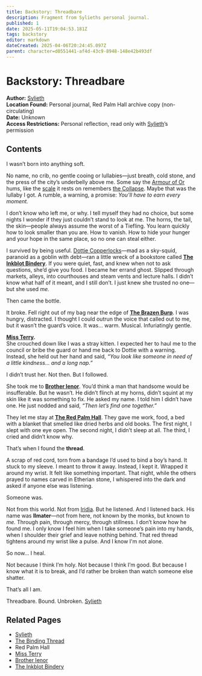 ```yaml
---
title: Backstory: Threadbare
description: Fragment from Sylieths personal journal.
published: 1
date: 2025-05-11T19:04:53.181Z
tags: backstory
editor: markdown
dateCreated: 2025-04-06T20:24:45.097Z
parent: character=d0551441-af4d-43c9-8948-148e42b493df
---
```


# Backstory: Threadbare

**Author:** [Sylieth](/being/character/sylieth.md)  
**Location Found:** Personal journal, Red Palm Hall archive copy (non-circulating)  
**Date:** Unknown  
**Access Restrictions:** Personal reflection, read only with [Sylieth](/being/character/sylieth.md)’s permission  

## Contents

I wasn’t born into anything soft.

No name, no crib, no gentle cooing or lullabies—just breath, cold stone, and the press of the city’s underbelly above me. Some say the [Armour of Or](/geography/scale/armour-of-or.md) hums, like the [scale](/geography/landmark/scale.md) it rests on remembers [the Collapse](/structure/chronological/event/the-collapse.md). Maybe that was the lullaby I got. A rumble, a warning, a promise: *You’ll have to earn every moment.*

I don’t know who left me, or why. I tell myself they had no choice, but some nights I wonder if they just couldn’t stand to look at me. The horns, the tail, the skin—people always assume the worst of a Tiefling. You learn quickly how to look smaller than you are. How to vanish. How to hide your hunger and your hope in the same place, so no one can steal either.

I survived by being useful. [Dottie Copperlocks](/geography/settlement/city/city-of-or/local/dottie-copperlocks.md)—mad as a sky-squid, paranoid as a goblin with debt—ran a little wreck of a bookstore called **[The Inkblot Bindery](/geography/settlement/city/city-of-or/shop/the-inkblot-bindery.md)**. If you were quiet, fast, and knew when not to ask questions, she’d give you food. I became her errand ghost. Slipped through markets, alleys, into courthouses and steam vents and lecture halls. I didn’t know what half of it meant, and I still don’t. I just knew she trusted no one—but she used *me.*

Then came the bottle.

It broke. Fell right out of my bag near the edge of **[The Brazen Burp](/geography/settlement/city/city-of-or/shop/the-brazen-burp.md)**. I was hungry, distracted. I thought I could outrun the voice that called out to me, but it wasn’t the guard’s voice. It was… warm. Musical. Infuriatingly gentle.

**[Miss Terry](/being/character/miss-terry.md).**  
She crouched down like I was a stray kitten. I expected her to haul me to the council or bribe the guard or hand me back to Dottie with a warning. Instead, she held out her hand and said, *“You look like someone in need of a little kindness… and a long nap.”*

I didn’t trust her. Not then. But I followed.

She took me to **[Brother Ienor](/geography/settlement/city/city-of-or/shop/the-red-palm-hall/brother-ienor.md)**. You’d think a man that handsome would be insufferable. But he wasn’t. He didn’t flinch at my horns, didn’t squint at my skin like it was something to fix. He asked my name. I told him I didn’t have one. He just nodded and said, *“Then let’s find one together.”*

They let me stay at **[The Red Palm Hall](/geography/settlement/city/city-of-or/shop/the-red-palm-hall.md)**. They gave me work, food, a bed with a blanket that smelled like dried herbs and old books. The first night, I slept with one eye open. The second night, I didn’t sleep at all. The third, I cried and didn’t know why.

That’s when I found the **thread**.

A scrap of red cord, torn from a bandage I’d used to bind a boy’s hand. It stuck to my sleeve. I meant to throw it away. Instead, I kept it. Wrapped it around my wrist. It felt like something important. That night, while the others prayed to names carved in Etherian stone, I whispered into the dark and asked if anyone else was listening.

Someone was.

Not from this world. Not from [Iridia](/geography/world/iridia.md). But he listened. And I listened back. His name was **Ilmater**—not from here, not known by the monks, but known to *me.* Through pain, through mercy, through stillness. I don’t know how he found me. I only know I feel him when I take someone’s pain into my hands, when I shoulder their grief and leave nothing behind. That red thread tightens around my wrist like a pulse. And I know I'm not alone.

So now… I heal.

Not because I think I’m holy. Not because I think I’m good. But because I know what it is to break, and I’d rather be broken than watch someone else shatter.

That’s all I am.

Threadbare. Bound. Unbroken.
[Sylieth](/being/character/sylieth.md)

## Related Pages
- [Sylieth](/being/character/sylieth.md)  
- [The Binding Thread](/being/character/sylieth/the-binding-thread.md)  
- Red Palm Hall  
- [Miss Terry](/being/character/miss-terry.md)  
- [Brother Ienor](/geography/settlement/city/city-of-or/shop/the-red-palm-hall/brother-ienor.md)  
- [The Inkblot Bindery](/geography/settlement/city/city-of-or/shop/the-inkblot-bindery.md)
